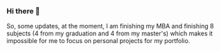 ### Hi there 👋

So, some updates, at the moment, I am finishing my MBA and finishing 8 subjects (4 from my graduation and 4 from my master's) which makes it impossible for me to focus on personal projects for my portfolio.
<!--
**getHibou/getHibou** is a ✨ _special_ ✨ repository because its `README.md` (this file) appears on your GitHub profile.

Here are some ideas to get you started:

- 🔭 I’m currently working on ...
- 🌱 I’m currently learning ...
- 👯 I’m looking to collaborate on ...
- 🤔 I’m looking for help with ...
- 💬 Ask me about ...
- 📫 How to reach me: ...
- 😄 Pronouns: ...
- ⚡ Fun fact: ...
-->
